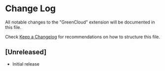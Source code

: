 # Change Log

All notable changes to the "GreenCloud" extension will be documented in this file.

Check [Keep a Changelog](http://keepachangelog.com/) for recommendations on how to structure this file.

## [Unreleased]

- Initial release
